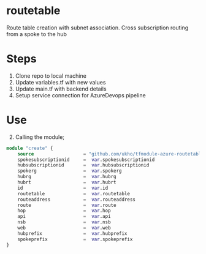 # routetable
Route table creation with subnet association. Cross subscription routing from a spoke to the hub

# Steps

1. Clone repo to local machine
1. Update variables.tf with new values
1. Update main.tf with backend details
1. Setup service connection for AzureDevops pipeline

# Use

2. Calling the module;

```terraform
module "create" {
    source                  = "github.com/ukho/tfmodule-azure-routetable-hub-spoke"
    spokesubscriptionid     =  var.spokesubscriptionid
    hubsubscriptionid       =  var.hubsubscriptionid
    spokerg                 =  var.spokerg
    hubrg                   =  var.hubrg
    hubrt                   =  var.hubrt
    id                      =  var.id
    routetable              =  var.routetable
    routeaddress            =  var.routeaddress
    route                   =  var.route
    hop                     =  var.hop
    api                     =  var.api
    nsb                     =  var.nsb
    web                     =  var.web
    hubprefix               =  var.hubprefix
    spokeprefix             =  var.spokeprefix 
}
```
